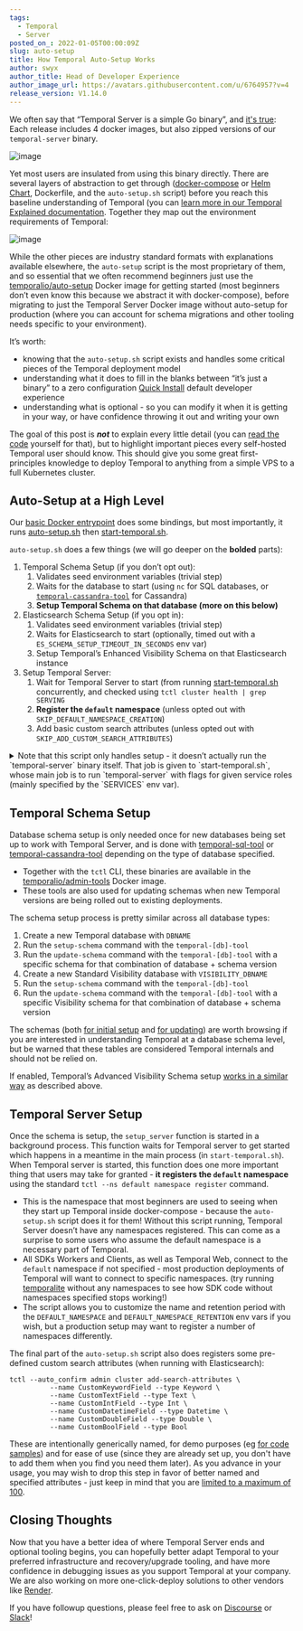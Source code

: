 ```yaml
---
tags:
  - Temporal
  - Server
posted_on_: 2022-01-05T00:00:09Z
slug: auto-setup
title: How Temporal Auto-Setup Works
author: swyx
author_title: Head of Developer Experience
author_image_url: https://avatars.githubusercontent.com/u/6764957?v=4
release_version: V1.14.0
---
```


We often say that “Temporal Server is a simple Go binary”, and [it's true](https://github.com/temporalio/temporal/releases/): Each release includes 4 docker images, but also zipped versions of our `temporal-server` binary.

<!--truncate-->

![image](https://user-images.githubusercontent.com/6764957/148215905-ffb15e1a-75ba-4ddc-aa91-12d9e374f2d1.png)

Yet most users are insulated from using this binary directly. There are several layers of abstraction to get through ([docker-compose](https://github.com/temporalio/docker-compose) or [Helm Chart](https://github.com/temporalio/helm-charts), Dockerfile, and the `auto-setup.sh` script) before you reach this baseline understanding of Temporal (you can [learn more in our Temporal Explained documentation](/docs/temporal-explained/introduction). Together they map out the environment requirements of Temporal:

![image](https://user-images.githubusercontent.com/6764957/147678999-883be1b4-4d32-4c89-84a4-00e8b701cdef.png)

While the other pieces are industry standard formats with explanations available elsewhere, the `auto-setup` script is the most proprietary of them, and so essential that we often recommend beginners just use the [temporalio/auto-setup](https://hub.docker.com/r/temporalio/auto-setup) Docker image for getting started (most beginners don’t even know this because we abstract it with docker-compose), before migrating to just the Temporal Server Docker image without auto-setup for production (where you can account for schema migrations and other tooling needs specific to your environment).

It’s worth: 

- knowing that the `auto-setup.sh` script exists and handles some critical pieces of the Temporal deployment model
- understanding what it does to fill in the blanks between “it’s just a binary” to a zero configuration [Quick Install](https://docs.temporal.io/docs/server/quick-install) default developer experience
- understanding what is optional - so you can modify it when it is getting in your way, or have confidence throwing it out and writing your own

The goal of this post is ***not*** to explain every little detail (you can [read the code](https://github.com/temporalio/temporal/blob/master/docker/auto-setup.sh) yourself for that), but to highlight important pieces every self-hosted Temporal user should know. 
This should give you some great first-principles knowledge to deploy Temporal to anything from a simple VPS to a full Kubernetes cluster.

## Auto-Setup at a High Level

Our [basic Docker entrypoint](https://github.com/temporalio/temporal/blob/master/docker/entrypoint.sh) does some bindings, but most importantly, it runs [auto-setup.sh](https://github.com/temporalio/temporal/blob/master/docker/auto-setup.sh) then [start-temporal.sh](https://github.com/temporalio/temporal/blob/master/docker/start-temporal.sh).  

`auto-setup.sh` does a few things (we will go deeper on the **bolded** parts):

1. Temporal Schema Setup (if you don’t opt out):
    1. Validates seed environment variables (trivial step)
    2. Waits for the database to start (using `nc` for SQL databases, or [`temporal-cassandra-tool`](https://github.com/temporalio/temporal/blob/master/tools/cassandra/README.md) for Cassandra)
    3. **Setup Temporal Schema on that database (more on this below)**
2. Elasticsearch Schema Setup (if you opt in):
    1. Validates seed environment variables (trivial step)
    2. Waits for Elasticsearch to start (optionally, timed out with a `ES_SCHEMA_SETUP_TIMEOUT_IN_SECONDS` env var)
    3. Setup Temporal’s Enhanced Visibility Schema on that Elasticsearch instance
3. Setup Temporal Server:
    1. Wait for Temporal Server to start (from running [start-temporal.sh](http://start-temporal.sh) concurrently, and checked using `tctl cluster health | grep SERVING`
    2. **Register the `default` namespace** (unless opted out with `SKIP_DEFAULT_NAMESPACE_CREATION`)
    3. Add basic custom search attributes (unless opted out with `SKIP_ADD_CUSTOM_SEARCH_ATTRIBUTES`)
    
<details>
<summary>
Note that this script only handles setup - it doesn’t actually run the `temporal-server` binary itself. That job is given to `start-temporal.sh`, whose main job is to run `temporal-server` with flags for given service roles (mainly specified by the `SERVICES` env var).
</summary>

Note that when we say to run each of these services separately in production so they can be independently scaled, this is the exact step where production differs from local development. You can run the same binary in multiple separate processes with different roles for each, as in:

```tsx
# process 1
temporal-server start --service=history 

# process 2
temporal-server start --service=frontend

# process 3
temporal-server start --service=matching

# process 4
temporal-server start --service=worker
```

You may also use the Docker container with the appropriate flags:
  
```bash
docker run -e CASSANDRA_SEEDS=10.x.x.x                  -- csv of cassandra server ipaddrs
    -e KEYSPACE=<keyspace>                              -- Cassandra keyspace
    -e VISIBILITY_KEYSPACE=<visibility_keyspace>        -- Cassandra visibility keyspace
    -e SKIP_SCHEMA_SETUP=true                           -- do not setup cassandra schema during startup
    -e NUM_HISTORY_SHARDS=1024  \                       -- Number of history shards
    -e SERVICES=history,matching \                      -- Spinup only the provided services
    -e LOG_LEVEL=debug,info \                           -- Logging level
    -e DYNAMIC_CONFIG_FILE_PATH=config/foo.yaml         -- Dynamic config file to be watched
    temporalio/server:<tag>
```

</details>

## Temporal Schema Setup

Database schema setup is only needed once for new databases being set up to work with Temporal Server, and is done with [temporal-sql-tool](https://github.com/temporalio/temporal/blob/f355adc9505123c63ed1ad888449dcb89584f8cd/tools/sql/README.md) or [temporal-cassandra-tool](https://github.com/temporalio/temporal/tree/f355adc9505123c63ed1ad888449dcb89584f8cd/tools/cassandra) depending on the type of database specified. 

- Together with the `tctl` CLI, these binaries are available in the [temporalio/admin-tools](https://hub.docker.com/r/temporalio/admin-tools) Docker image.
- These tools are also used for updating schemas when new Temporal versions are being rolled out to existing deployments.

The schema setup process is pretty similar across all database types:

1. Create a new Temporal database with `DBNAME`
2. Run the `setup-schema` command with the `temporal-[db]-tool` 
3. Run the `update-schema` command with the `temporal-[db]-tool` with a specific schema for that combination of database + schema version  
4. Create a new Standard Visibility database with `VISIBILITY_DBNAME`
5. Run the `setup-schema` command with the `temporal-[db]-tool`
6. Run the `update-schema` command with the `temporal-[db]-tool` with a specific Visibility schema for that combination of database + schema version

The schemas (both [for initial setup](https://github.com/temporalio/temporal/blob/master/schema/postgresql/v96/temporal/schema.sql) and [for updating](https://github.com/temporalio/temporal/tree/master/schema/postgresql/v96/temporal/versioned)) are worth browsing if you are interested in understanding Temporal at a database schema level, but be warned that these tables are considered Temporal internals and should not be relied on.
  
If enabled, Temporal’s Advanced Visibility Schema setup [works in a similar way](https://github.com/temporalio/temporal/tree/master/schema/elasticsearch/visibility) as described above.

## Temporal Server Setup

Once the schema is setup, the `setup_server` function is started in a background process. This function waits for Temporal server to get started which happens in a meantime in the main process (in `start-temporal.sh`). When Temporal server is started, this function does one more important thing that users may take for granted - **it registers the `default` namespace** using the standard `tctl --ns default namespace register` command. 

- This is the namespace that most beginners are used to seeing when they start up Temporal inside docker-compose - because the `auto-setup.sh` script does it for them! Without this script running, Temporal Server doesn’t have any namespaces registered. This can come as a surprise to some users who assume the default namespace is a necessary part of Temporal.
- All SDKs Workers and Clients, as well as Temporal Web, connect to the `default` namespace if not specified - most production deployments of Temporal will want to connect to specific namespaces. (try running [temporalite](https://github.com/DataDog/temporalite) without any namespaces to see how SDK code without namespaces specified stops working!)
- The script allows you to customize the name and retention period with the `DEFAULT_NAMESPACE` and `DEFAULT_NAMESPACE_RETENTION` env vars if you wish, but a production setup may want to register a number of namespaces differently.

The final part of the `auto-setup.sh` script also does registers some pre-defined custom search attributes (when running with Elasticsearch):

```tsx
tctl --auto_confirm admin cluster add-search-attributes \
          --name CustomKeywordField --type Keyword \
          --name CustomTextField --type Text \
          --name CustomIntField --type Int \
          --name CustomDatetimeField --type Datetime \
          --name CustomDoubleField --type Double \
          --name CustomBoolField --type Bool
```

These are intentionally generically named, for demo purposes (eg [for code samples](https://github.com/temporalio/samples-go/blob/77728cf7c38570898b2c90bf6eb0720c7f5fb30d/searchattributes/searchattributes_workflow.go#L56-L63)) and for ease of use (since they are already set up, you don't have to add them when you find you need them later). As you advance in your usage, you may wish to drop this step in favor of better named and specified attributes - just keep in mind that you are [limited to a maximum of 100](https://docs.temporal.io/docs/server/production-deployment/#server-limits).

## Closing Thoughts
  
Now that you have a better idea of where Temporal Server ends and optional tooling begins, you can hopefully better adapt Temporal to your preferred infrastructure and recovery/upgrade tooling, and have more confidence in debugging issues as you support Temporal at your company. We are also working on more one-click-deploy solutions to other vendors like [Render](https://github.com/sw-yx/temporal-render).
  
If you have followup questions, please feel free to ask on [Discourse](https://community.temporal.io) or [Slack](https://temporal.io/slack)!
